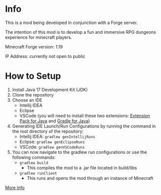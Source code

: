 # Info
This is a mod being developed in conjunction with a Forge server.

The intention of this mod is to develop a fun and immersive RPG dungeons experience for minecraft players.

Minecraft Forge version: 1.19

IP Address: currently not open to public

# How to Setup
1. Install Java 17 Development Kit (JDK)
2. Clone the repository
3. Choose an IDE
    * Intellij IDEA
    * Eclipse
    * VSCode (you will need to install these two extensions: [Extension Pack for Java](https://marketplace.visualstudio.com/items?itemName=vscjava.vscode-java-pack) and [Gradle for Java](https://marketplace.visualstudio.com/items?itemName=vscjava.vscode-gradle))
4. Generating IDE Launch/Run Configurations by running the command in the root directory of the repository:
    * Intellij IDEA: `gradlew genIntellijRuns`
    * Eclipse: `gradlew genEclipseRuns`
    * VSCode: `gradlew genVSCodeRuns`
5. You can now navigate to the gradlew run configurations or use the following commands:
    * `gradlew build`
        + This compiles the mod to a .jar file located in build/libs
    * `gradlew runClient`
        + This runs and opens the mod through an instance of Minecraft

[More Info](https://docs.minecraftforge.net/en/latest/gettingstarted/)